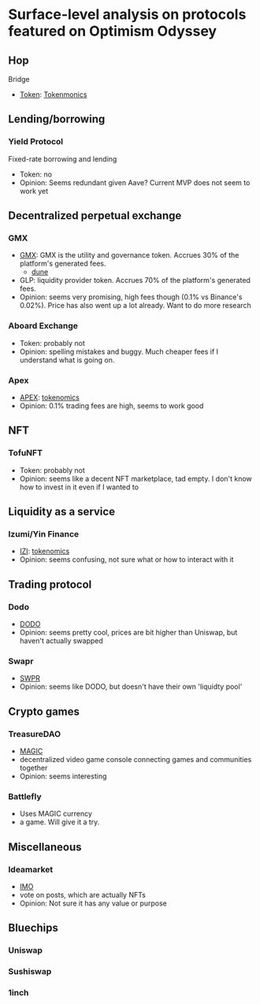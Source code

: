 # Surface-level analysis on protocols featured on Optimism Odyssey

## Hop
Bridge
- [Token](https://www.coingecko.com/en/coins/hop-protocol): [Tokenmonics](https://hop.mirror.xyz/AI5fOUR0X_l0mktShDOx3mwr-hsB24gp8GvTWtS-MBc)

## Lending/borrowing
### Yield Protocol
Fixed-rate borrowing and lending
- Token: no
- Opinion: Seems redundant given Aave? Current MVP does not seem to work yet

## Decentralized perpetual exchange
### GMX
- [GMX](https://www.coingecko.com/en/coins/gmx): GMX is the utility and governance token. Accrues 30% of the platform's generated fees.
    - [dune](https://dune.com/shogun/gmx-analytics-arbitrum)
- GLP: liquidity provider token. Accrues 70% of the platform's generated fees.
- Opinion: seems very promising, high fees though (0.1% vs Binance's 0.02%). Price has also went up a lot already. Want to do more research

### Aboard Exchange
- Token: probably not
- Opinion: spelling mistakes and buggy. Much cheaper fees if I understand what is going on. 

### Apex
- [APEX](https://www.coingecko.com/en/coins/apex-token): [tokenomics](https://docs.apex.exchange/apex/fees-and-associated-costs)
- Opinion: 0.1% trading fees are high, seems to work good


## NFT
### TofuNFT
- Token: probably not
- Opinion: seems like a decent NFT marketplace, tad empty. I don't know how to invest in it even if I wanted to

## Liquidity as a service
### Izumi/Yin Finance
- [IZI](https://www.coingecko.com/en/coins/izumi-finance): [tokenomics](https://docs.izumi.finance/tokens/tokenomics)
- Opinion: seems confusing, not sure what or how to interact with it

## Trading protocol
### Dodo
- [DODO](https://www.coingecko.com/en/coins/dodo)
- Opinion: seems pretty cool, prices are bit higher than Uniswap, but haven't actually swapped

### Swapr
- [SWPR](https://www.coingecko.com/en/coins/swapr)
- Opinion: seems like DODO, but doesn't have their own 'liquidty pool'

## Crypto games
### TreasureDAO
- [MAGIC](https://www.coingecko.com/en/coins/magic)
- decentralized video game console connecting games and communities together
- Opinion: seems interesting

### Battlefly
- Uses MAGIC currency
- a game. Will give it a try. 

## Miscellaneous
### Ideamarket
- [IMO](https://www.coingecko.com/en/coins/ideamarket)
- vote on posts, which are actually NFTs
- Opinion: Not sure it has any value or purpose

## Bluechips
### Uniswap

### Sushiswap

### 1inch

